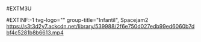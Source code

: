 #EXTM3U

#EXTINF:-1 tvg-logo=""
group-title="Infantil", Spacejam2
https://s3t3d2y7.ackcdn.net/library/539988/2f6e750d027edb99ed6060b7dbf4c5281b8b6613.mp4
